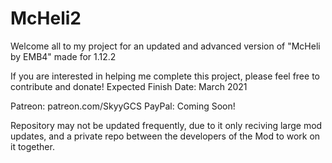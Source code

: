 # McHeli2
Welcome all to my project for an updated and advanced version of "McHeli by EMB4" made for 1.12.2

If you are interested in helping me complete this project, please feel free to contribute and donate!
Expected Finish Date: March 2021


Patreon: patreon.com/SkyyGCS
PayPal: Coming Soon!

Repository may not be updated frequently, due to it only reciving large mod updates, and a private repo between the developers of the Mod to work on it together.
